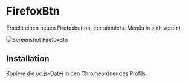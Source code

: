 # FirefoxBtn
Erstellt einen neuen Firefoxbutton, der sämtiche Menüs in sich vereint.

![Screenshot FirefoxBtn](https://github.com/ardiman/userChrome.js/raw/master/firefoxbtn/scr_firefoxbtn.png)

## Installation
Kopiere die uc.js-Datei in den Chromeordner des Profils.

